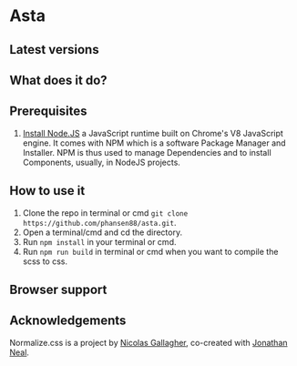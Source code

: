 # Asta

## Latest versions

## What does it do?

## Prerequisites
1. [Install Node.JS](https://nodejs.org/en/) a JavaScript runtime built on Chrome's V8 JavaScript engine. It comes with NPM which is a software Package Manager and Installer. NPM is thus used to manage Dependencies and to install Components, usually, in NodeJS projects.

## How to use it
1. Clone the repo in terminal or cmd `git clone https://github.com/phansen88/asta.git`.
2. Open a terminal/cmd and cd the directory.
3. Run `npm install` in your terminal or cmd.
4. Run `npm run build` in terminal or cmd when you want to compile the scss to css.
## Browser support

## Acknowledgements

Normalize.css is a project by [Nicolas Gallagher](https://github.com/necolas),
co-created with [Jonathan Neal](https://github.com/jonathantneal).